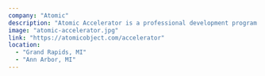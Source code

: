 ```yaml
---
company: "Atomic"
description: "Atomic Accelerator is a professional development program for recent computer science grads."
image: "atomic-accelerator.jpg"
link: "https://atomicobject.com/accelerator"
location:
  - "Grand Rapids, MI"
  - "Ann Arbor, MI"
---
```


